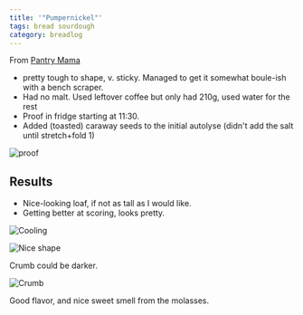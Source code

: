 ```yaml
---
title: '"Pumpernickel"'
tags: bread sourdough
category: breadlog
---
```

From [Pantry Mama](https://www.pantrymama.com/sourdough-pumpernickel-bread/)

- pretty tough to shape, v. sticky. Managed to get it somewhat boule-ish with a bench scraper.
- Had no malt. Used leftover coffee but only had 210g, used water for the rest
- Proof in fridge starting at 11:30.
- Added (toasted) caraway seeds to the initial autolyse (didn't add the salt until stretch+fold 1)

![proof](../images/full/2024-03-05/proof.jpg)

## Results
- Nice-looking loaf, if not as tall as I would like. 
- Getting better at scoring, looks pretty.

![Cooling](../images/full/2024-03-05/cool.jpg)

![Nice shape](../images/full/2024-03-05/shape.jpg)

Crumb could be darker.

![Crumb](../images/full/2024-03-05/crumb.jpg)

Good flavor, and nice sweet smell from the molasses.
